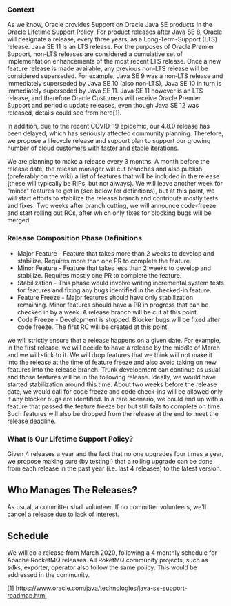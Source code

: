 ### Context 
As we know, Oracle provides Support on Oracle Java SE products in the Oracle Lifetime Support Policy. For product releases after Java SE 8, Oracle will designate a release, every three years, as a Long-Term-Support (LTS) release. Java SE 11 is an LTS release. For the purposes of Oracle Premier Support, non‑LTS releases are considered a cumulative set of implementation enhancements of the most recent LTS release. Once a new feature release is made available, any previous non‑LTS release will be considered superseded. For example, Java SE 9 was a non‑LTS release and immediately superseded by Java SE 10 (also non‑LTS), Java SE 10 in turn is immediately superseded by Java SE 11. Java SE 11 however is an LTS release, and therefore Oracle Customers will receive Oracle Premier Support and periodic update releases, even though Java SE 12 was released, details could see from here[1].

In addition, due to the recent COVID-19 epidemic, our 4.8.0 release has been delayed, which has seriously affected community planning. Therefore, we propose a lifecycle release and support plan to support our growing number of cloud customers with faster and stable iterations.


We are planning to make a release every 3 months. A month before the release date, the release manager will cut branches and also publish (preferably on the wiki) a list of features that will be included in the release (these will typically be RIPs, but not always). We will leave another week for "minor" features to get in (see below for definitions), but at this point, we will start efforts to stabilize the release branch and contribute mostly tests and fixes. Two weeks after branch cutting, we will announce code-freeze and start rolling out RCs, after which only fixes for blocking bugs will be merged.

### Release Composition Phase Definitions
 * Major Feature - Feature that takes more than 2 weeks to develop and stabilize. Requires more than one PR to complete the feature.
 * Minor Feature - Feature that takes less than 2 weeks to develop and stabilize. Requires mostly one PR to complete the feature.
 * Stabilization - This phase would involve writing incremental system tests for features and fixing any bugs identified in the checked-in feature.
 * Feature Freeze - Major features should have only stabilization remaining. Minor features should have a PR in progress that can be checked in by a week. A release branch will be cut at this point.
 * Code Freeze - Development is stopped. Blocker bugs will be fixed after code freeze. The first RC will be created at this point.

we will strictly ensure that a release happens on a given date. For example, in the first release, we will decide to have a release by the middle of March and we will stick to it.  We will drop features that we think will not make it into the release at the time of feature freeze and also avoid taking on new features into the release branch. Trunk development can continue as usual and those features will be in the following release. Ideally, we would have started stabilization around this time. About two weeks before the release date, we would call for code freeze and code check-ins will be allowed only if any blocker bugs are identified. In a rare scenario, we could end up with a feature that passed the feature freeze bar but still fails to complete on time. Such features will also be dropped from the release at the end to meet the release deadline.

### What Is Our Lifetime Support Policy?
Given 4 releases a year and the fact that no one upgrades four times a year, we propose making sure (by testing!) that a rolling upgrade can be done from each release in the past year (i.e. last 4 releases) to the latest version.

## Who Manages The Releases?
As usual, a committer shall volunteer. If no committer volunteers, we'll cancel a release due to lack of interest.

## Schedule
We will do a release from March 2020, following a 4 monthly schedule for Apache RocketMQ releases. All RoketMQ community projects, such as sdks, exporter, operator also follow the same policy. This would be addressed in the community.


[1] https://www.oracle.com/java/technologies/java-se-support-roadmap.html